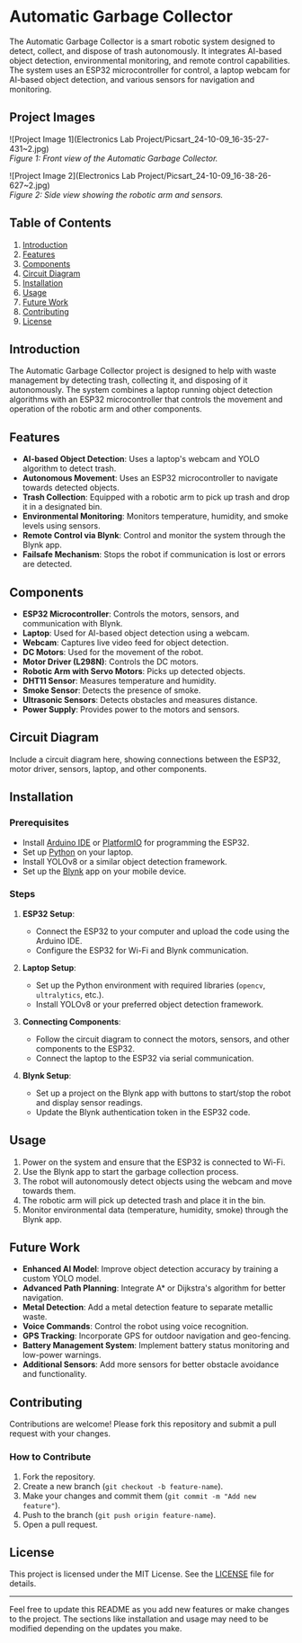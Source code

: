 # Automatic Garbage Collector

The Automatic Garbage Collector is a smart robotic system designed to detect, collect, and dispose of trash autonomously. It integrates AI-based object detection, environmental monitoring, and remote control capabilities. The system uses an ESP32 microcontroller for control, a laptop webcam for AI-based object detection, and various sensors for navigation and monitoring.

## Project Images

![Project Image 1](Electronics Lab Project/Picsart_24-10-09_16-35-27-431~2.jpg)  
*Figure 1: Front view of the Automatic Garbage Collector.*

![Project Image 2](Electronics Lab Project/Picsart_24-10-09_16-38-26-627~2.jpg)  
*Figure 2: Side view showing the robotic arm and sensors.*

## Table of Contents
1. [Introduction](#introduction)
2. [Features](#features)
3. [Components](#components)
4. [Circuit Diagram](#circuit-diagram)
5. [Installation](#installation)
6. [Usage](#usage)
7. [Future Work](#future-work)
8. [Contributing](#contributing)
9. [License](#license)

## Introduction

The Automatic Garbage Collector project is designed to help with waste management by detecting trash, collecting it, and disposing of it autonomously. The system combines a laptop running object detection algorithms with an ESP32 microcontroller that controls the movement and operation of the robotic arm and other components.

## Features

- **AI-based Object Detection**: Uses a laptop's webcam and YOLO algorithm to detect trash.
- **Autonomous Movement**: Uses an ESP32 microcontroller to navigate towards detected objects.
- **Trash Collection**: Equipped with a robotic arm to pick up trash and drop it in a designated bin.
- **Environmental Monitoring**: Monitors temperature, humidity, and smoke levels using sensors.
- **Remote Control via Blynk**: Control and monitor the system through the Blynk app.
- **Failsafe Mechanism**: Stops the robot if communication is lost or errors are detected.

## Components

- **ESP32 Microcontroller**: Controls the motors, sensors, and communication with Blynk.
- **Laptop**: Used for AI-based object detection using a webcam.
- **Webcam**: Captures live video feed for object detection.
- **DC Motors**: Used for the movement of the robot.
- **Motor Driver (L298N)**: Controls the DC motors.
- **Robotic Arm with Servo Motors**: Picks up detected objects.
- **DHT11 Sensor**: Measures temperature and humidity.
- **Smoke Sensor**: Detects the presence of smoke.
- **Ultrasonic Sensors**: Detects obstacles and measures distance.
- **Power Supply**: Provides power to the motors and sensors.

## Circuit Diagram

Include a circuit diagram here, showing connections between the ESP32, motor driver, sensors, laptop, and other components.

## Installation

### Prerequisites

- Install [Arduino IDE](https://www.arduino.cc/en/software) or [PlatformIO](https://platformio.org/) for programming the ESP32.
- Set up [Python](https://www.python.org/downloads/) on your laptop.
- Install YOLOv8 or a similar object detection framework.
- Set up the [Blynk](https://blynk.io/) app on your mobile device.

### Steps

1. **ESP32 Setup**:
   - Connect the ESP32 to your computer and upload the code using the Arduino IDE.
   - Configure the ESP32 for Wi-Fi and Blynk communication.

2. **Laptop Setup**:
   - Set up the Python environment with required libraries (`opencv`, `ultralytics`, etc.).
   - Install YOLOv8 or your preferred object detection framework.

3. **Connecting Components**:
   - Follow the circuit diagram to connect the motors, sensors, and other components to the ESP32.
   - Connect the laptop to the ESP32 via serial communication.

4. **Blynk Setup**:
   - Set up a project on the Blynk app with buttons to start/stop the robot and display sensor readings.
   - Update the Blynk authentication token in the ESP32 code.

## Usage

1. Power on the system and ensure that the ESP32 is connected to Wi-Fi.
2. Use the Blynk app to start the garbage collection process.
3. The robot will autonomously detect objects using the webcam and move towards them.
4. The robotic arm will pick up detected trash and place it in the bin.
5. Monitor environmental data (temperature, humidity, smoke) through the Blynk app.

## Future Work

- **Enhanced AI Model**: Improve object detection accuracy by training a custom YOLO model.
- **Advanced Path Planning**: Integrate A* or Dijkstra's algorithm for better navigation.
- **Metal Detection**: Add a metal detection feature to separate metallic waste.
- **Voice Commands**: Control the robot using voice recognition.
- **GPS Tracking**: Incorporate GPS for outdoor navigation and geo-fencing.
- **Battery Management System**: Implement battery status monitoring and low-power warnings.
- **Additional Sensors**: Add more sensors for better obstacle avoidance and functionality.

## Contributing

Contributions are welcome! Please fork this repository and submit a pull request with your changes. 

### How to Contribute

1. Fork the repository.
2. Create a new branch (`git checkout -b feature-name`).
3. Make your changes and commit them (`git commit -m "Add new feature"`).
4. Push to the branch (`git push origin feature-name`).
5. Open a pull request.

## License

This project is licensed under the MIT License. See the [LICENSE](LICENSE) file for details.

---

Feel free to update this README as you add new features or make changes to the project. The sections like installation and usage may need to be modified depending on the updates you make.

